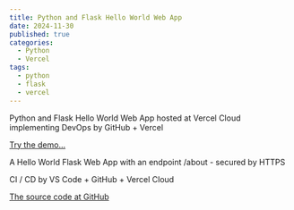 ```yaml
---
title: Python and Flask Hello World Web App
date: 2024-11-30
published: true
categories:
  - Python
  - Vercel
tags:
  - python
  - flask
  - vercel
---
```


Python and Flask Hello World Web App hosted at Vercel Cloud implementing DevOps by GitHub + Vercel

<a href="https://flask-vercel-hello-world-pso.vercel.app/" target="_blank" title="Flask Web App at Vercel">Try the demo...</a>

A Hello World Flask Web App with an endpoint /about - secured by HTTPS

CI / CD by VS Code + GitHub + Vercel Cloud

<a href="https://github.com/persteenolsen/flask-vercel-hello-world" target="_blank">The source code at GitHub</a>
